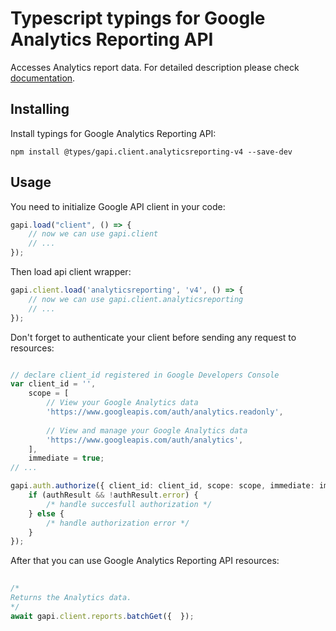 # Typescript typings for Google Analytics Reporting API
Accesses Analytics report data.
For detailed description please check [documentation](https://developers.google.com/analytics/devguides/reporting/core/v4/).

## Installing

Install typings for Google Analytics Reporting API:
```
npm install @types/gapi.client.analyticsreporting-v4 --save-dev
```

## Usage

You need to initialize Google API client in your code:
```typescript
gapi.load("client", () => { 
    // now we can use gapi.client
    // ... 
});
```

Then load api client wrapper:
```typescript
gapi.client.load('analyticsreporting', 'v4', () => {
    // now we can use gapi.client.analyticsreporting
    // ... 
});
```

Don't forget to authenticate your client before sending any request to resources:
```typescript

// declare client_id registered in Google Developers Console
var client_id = '',
    scope = [     
        // View your Google Analytics data
        'https://www.googleapis.com/auth/analytics.readonly',
    
        // View and manage your Google Analytics data
        'https://www.googleapis.com/auth/analytics',
    ],
    immediate = true;
// ...

gapi.auth.authorize({ client_id: client_id, scope: scope, immediate: immediate }, authResult => {
    if (authResult && !authResult.error) {
        /* handle succesfull authorization */
    } else {
        /* handle authorization error */
    }
});            
```

After that you can use Google Analytics Reporting API resources:

```typescript 
    
/* 
Returns the Analytics data.  
*/
await gapi.client.reports.batchGet({  });
```